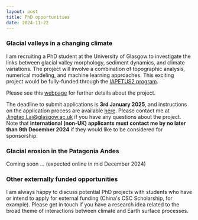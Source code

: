 ```yaml
---
layout: post
title: PhD opportunities
date: 2024-11-22
---
```


### Glacial valleys in a changing climate

I am recruiting a PhD student at the University of Glasgow to investigate the links between glacial valley morphology, sediment dynamics, and climate variations. The project will involve a combination of topographic analysis, numerical modeling, and machine learning approaches. This exciting project would be fully-funded through the [IAPETUS2 program](https://iapetus2.ac.uk/).

Please see this [webpage](https://iapetus2.ac.uk/studentships/glacial-valleys-in-a-changing-climate-understanding-links-between-glacial-valley-morphology-sediment-dynamics-and-climate-variations/) for further details about the project.

The deadline to submit applications is __3rd January 2025__, and instructions on the application process are available [here](https://iapetus2.ac.uk/how-to-apply/). Please contact me at [Jingtao.Lai@glasgow.ac.uk](mailto:Jingtao.Lai@glasgow.ac.uk) if you have any questions about the project. Note that __international (non-UK) applicants must contact me by no later than 9th December 2024__ if they would like to be considered for sponsorship.

### Glacial erosion in the Patagonia Andes

Coming soon ... (expected online in mid December 2024)

### Other externally funded opportunities

I am always happy to discuss potential PhD projects with students who have or intend to apply for external funding (China's CSC Scholarship, for example). Please get in touch if you have a research idea related to the broad theme of interactions between climate and Earth surface processes.
